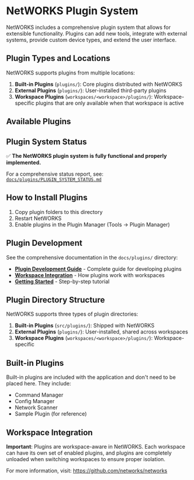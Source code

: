 # NetWORKS Plugin System

NetWORKS includes a comprehensive plugin system that allows for extensible functionality. Plugins can add new tools, integrate with external systems, provide custom device types, and extend the user interface.

## Plugin Types and Locations

NetWORKS supports plugins from multiple locations:

1. **Built-in Plugins** (`plugins/`): Core plugins distributed with NetWORKS
2. **External Plugins** (`plugins/`): User-installed third-party plugins  
3. **Workspace Plugins** (`workspaces/<workspace>/plugins/`): Workspace-specific
   plugins that are only available when that workspace is active

## Available Plugins

## Plugin System Status

✅ **The NetWORKS plugin system is fully functional and properly implemented.**

For a comprehensive status report, see: [`docs/plugins/PLUGIN_SYSTEM_STATUS.md`](../docs/plugins/PLUGIN_SYSTEM_STATUS.md)

## How to Install Plugins

1. Copy plugin folders to this directory
2. Restart NetWORKS
3. Enable plugins in the Plugin Manager (Tools -> Plugin Manager)

## Plugin Development

See the comprehensive documentation in the `docs/plugins/` directory:

- **[Plugin Development Guide](../docs/plugins/README.md)** - Complete guide for developing plugins
- **[Workspace Integration](../docs/plugins/workspace_integration.md)** - How plugins work with workspaces
- **[Getting Started](../docs/plugins/GETTING_STARTED.md)** - Step-by-step tutorial

## Plugin Directory Structure

NetWORKS supports three types of plugin directories:

1. **Built-in Plugins** (`src/plugins/`): Shipped with NetWORKS
2. **External Plugins** (`plugins/`): User-installed, shared across workspaces  
3. **Workspace Plugins** (`workspaces/<workspace>/plugins/`): Workspace-specific

## Built-in Plugins

Built-in plugins are included with the application and don't need to be placed here.
They include:
- Command Manager
- Config Manager  
- Network Scanner
- Sample Plugin (for reference)

## Workspace Integration

**Important**: Plugins are workspace-aware in NetWORKS. Each workspace can have its own set of enabled plugins, and plugins are completely unloaded when switching workspaces to ensure proper isolation.

For more information, visit: https://github.com/networks/networks
